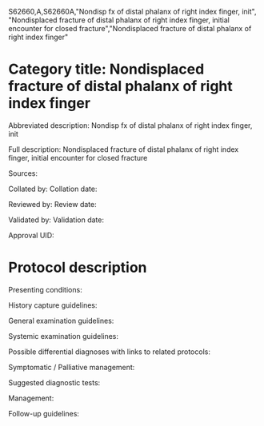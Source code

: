 S62660,A,S62660A,"Nondisp fx of distal phalanx of right index finger, init", "Nondisplaced fracture of distal phalanx of right index finger, initial encounter for closed fracture","Nondisplaced fracture of distal phalanx of right index finger"
# Category title: Nondisplaced fracture of distal phalanx of right index finger

Abbreviated description: Nondisp fx of distal phalanx of right index finger, init

Full description: Nondisplaced fracture of distal phalanx of right index finger, initial encounter for closed fracture

Sources:

Collated by:
Collation date:

Reviewed by:
Review date:

Validated by:
Validation date:

Approval UID:

# Protocol description

Presenting conditions:

History capture guidelines:

General examination guidelines:

Systemic examination guidelines:

Possible differential diagnoses with links to related protocols:

Symptomatic / Palliative management:

Suggested diagnostic tests:

Management:

Follow-up guidelines:
